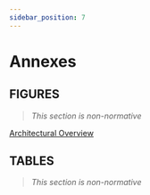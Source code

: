 ```yaml
---
sidebar_position: 7
---
```


# Annexes

## FIGURES

> *This section is non-normative*

[Architectural Overview](./assets/ArchitecturalOverview.png)

## TABLES

> *This section is non-normative*
